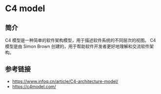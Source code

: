 # C4 model

## 简介

C4 模型是一种简单的软件架构模型，用于描述软件系统的不同层次的视图。
C4 模型是由 Simon Brown 创建的，用于帮助软件开发者更好地理解和交流软件架构。

## 参考链接

- https://www.infoq.cn/article/C4-architecture-model/
- https://c4model.com/